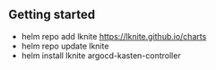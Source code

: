 ## Getting started
- helm repo add lknite https://lknite.github.io/charts
- helm repo update lknite
- helm install lknite argocd-kasten-controller
